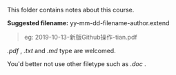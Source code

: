 This folder contains notes about this course.

**Suggested filename:** yy-mm-dd-filename-author.extend

> eg: 2019-10-13-新版Github操作-tian.pdf

*.pdf* , *.txt* and *.md* type are welcomed.

You'd better not use other filetype such as *.doc* . 
